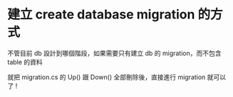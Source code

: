 # 建立 create database migration 的方式

不管目前 db 設計到哪個階段，如果需要只有建立 db 的 migration，而不包含 table 的資料

就把 migration.cs 的 Up() 跟 Down() 全部刪除後，直接進行 migration 就可以了 !
